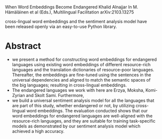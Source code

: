 When Word Embeddings Become Endangered
Khalid Alnajjar
In M. Hämäläinen et al (Eds.), Multilingual Facilitation arXiv:2103.13275

cross-lingual word embeddings and the sentiment analysis model have been
released openly via an easy-to-use Python library.

# Abstract

* we present a method for constructing word embeddings for endangered languages
  using existing word embeddings of different resource-rich languages and the
  translation dictionaries of resource-poor languages. Thereafter, the
  embeddings are fine-tuned using the sentences in the universal dependencies
  and aligned to match the semantic spaces of the big languages; resulting in
  cross-lingual embeddings.
* The endangered languages we work with here are Erzya, Moksha, Komi-Zyrian and
  Skolt Sami. Furthermore,
* we build a universal sentiment analysis model for all the languages that are
  part of this study, whether endangered or not, by utilizing cross-lingual word
  embeddings. The evaluation conducted shows that our word embeddings for
  endangered languages are well-aligned with the resource-rich languages, and
  they are suitable for training task-specific models as demonstrated by our
  sentiment analysis model which achieved a high accuracy.
